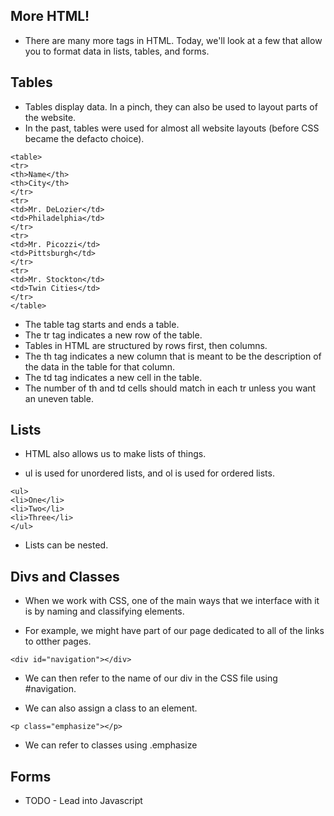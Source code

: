 More HTML!
-----------

* There are many more tags in HTML.  Today, we'll look at a few that allow you to format data in lists, tables, and forms.

Tables
------

* Tables display data.  In a pinch, they can also be used to layout parts of the website.
* In the past, tables were used for almost all website layouts (before CSS became the defacto choice).

```
<table>
<tr>
<th>Name</th>
<th>City</th>
</tr>
<tr>
<td>Mr. DeLozier</td>
<td>Philadelphia</td>
</tr>
<tr>
<td>Mr. Picozzi</td>
<td>Pittsburgh</td>
</tr>
<tr>
<td>Mr. Stockton</td>
<td>Twin Cities</td>
</tr>
</table>
```

* The table tag starts and ends a table.
* The tr tag indicates a new row of the table.
* Tables in HTML are structured by rows first, then columns.
* The th tag indicates a new column that is meant to be the description of the data in the table for that column.
* The td tag indicates a new cell in the table.
* The number of th and td cells should match in each tr unless you want an uneven table.

Lists
-----

* HTML also allows us to make lists of things.

* ul is used for unordered lists, and ol is used for ordered lists.

```
<ul>
<li>One</li>
<li>Two</li>
<li>Three</li>
</ul>
```
* Lists can be nested.

Divs and Classes
----------------

* When we work with CSS, one of the main ways that we interface with it is by naming and classifying elements.

* For example, we might have part of our page dedicated to all of the links to otther pages.

```
<div id="navigation"></div>
```

* We can then refer to the name of our div in the CSS file using #navigation.

* We can also assign a class to an element.

```
<p class="emphasize"></p>
```

* We can refer to classes using .emphasize

Forms
-----

* TODO - Lead into Javascript
